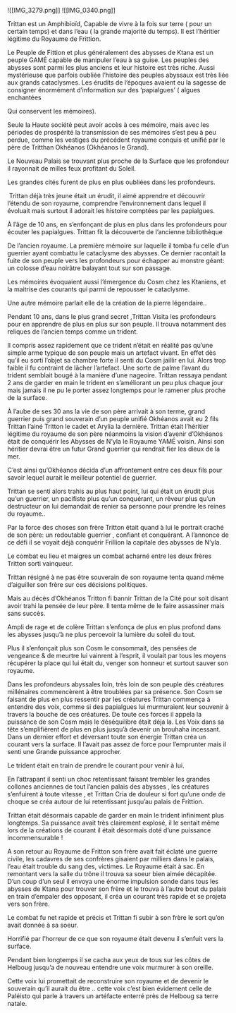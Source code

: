 ![[IMG_3279.png]]
![[IMG_0340.png]]

Trittan est un Amphibioïd, Capable de vivre à la fois sur terre ( pour un certain temps) et dans l’eau ( la grande majorité du temps). Il est l’héritier légitime du Royaume de Frittion.

  

Le Peuple de Fittion et plus généralement des abysses de Ktana est un peuple GAMÉ capable de manipuler l’eau à sa guise. Les peuples des abysses sont parmi les plus anciens et leur histoire est très riche. Aussi mystérieuse que parfois oubliée l’histoire des peuples abyssaux est très liée aux grands cataclysmes. Les érudits de l’époques avaient eu la sagesse de consigner énormément d’information sur des ‘papialgues’ ( algues enchantées

Qui conservent les mémoires).

Seule la Haute société peut avoir accès à ces mémoire, mais avec les périodes de prospérité la transmission de ses mémoires s’est peu à peu perdue, comme les vestiges du précédent royaume conquis et unifié par le père de Tritthan Okhéanos (Okhéanos le Grand).

Le Nouveau Palais se trouvant plus proche de la Surface que les profondeur il rayonnait de milles feux profitant du Soleil.

Les grandes cités furent de plus en plus oubliées dans les profondeurs.

  

 Trittan déjà très jeune était un érudit, il aimé apprendre et découvrir l’étendu de son royaume, comprendre l’environnement dans lequel il évoluait mais surtout il adorait les histoire comptées par les papialgues.

  

À l’âge de 10 ans, en s’enfonçant de plus en plus dans les profondeurs pour écouter les papialgues. Trittan fit la découverte de l’ancienne bibliothèque

De l’ancien royaume. La première mémoire sur laquelle il tomba fu celle d’un guerrier ayant combattu le cataclysme des abysses. Ce dernier racontait la fuite de son peuple vers les profondeurs pour échapper au monstre géant: un colosse d’eau noirâtre balayant tout sur son passage.

Les mémoires évoquaient aussi l’émergence du Cosm chez les Ktaniens, et la maitrise des courants qui parmi de repousser le cataclysme.

Une autre mémoire parlait elle de la création de la pierre légendaire..

  

Pendant 10 ans, dans le plus grand secret ,Trittan Visita les profondeurs pour en apprendre de plus en plus sur son peuple. Il trouva notamment des reliques de l’ancien temps comme un trident.

  

Il compris assez rapidement que ce trident n’était en réalité pas qu’une simple arme typique de son peuple mais un artefact vivant. En effet dès qu’il eu sorti l’objet sa chambre forte il senti du Cosm jaillir en lui. Alors trop faible il fu contraint de lâcher l’artefact. Une sorte de palme l’avant du trident semblait bougé à la manière d’une nageoire. Trittan ressaya pendant 2 ans de garder en main le trident en s’améliorant un peu plus chaque jour mais jamais il ne pu le porter assez longtemps pour le ramener plus proche de la surface.

  

À l’aube de ses 30 ans la vie de son père arrivait à son terme, grand guerrier puis grand souverain d’un peuple unifié Okhéanos avait eu 2 fils Trittan l’ainé Tritton le cadet et Arylia la dernière. Trittan était l’héritier légitime du royaume de son père néanmoins la vision d’avenir d’Okhéanos était de conquérir les Abysses de N’yla le Royaume YAMÉ voisin. Ainsi son héritier devrai être un futur Grand guerrier qui rendrait fier les dieux de la mer.

C’est ainsi qu’Okhéanos décida d’un affrontement entre ces deux fils pour savoir lequel aurait le meilleur potentiel de guerrier.

  

Trittan se senti alors trahis au plus haut point, lui qui était un érudit plus qu’un guerrier, un pacifiste plus qu’un conquérant, un rêveur plus qu’un destructeur on lui demandait de renier sa personne pour prendre les reines du royaume..

  

Par la force des choses son frère Tritton était quand à lui le portrait craché de son père: un redoutable guerrier , confiant et conquérant. A l’annonce de ce défi il se voyait déjà conquérir Frillion la capitale des abysses de N’yla.

  

Le combat eu lieu et maigres un combat acharné entre les deux frères Tritton sorti vainqueur. 

  

Trittan résigné à ne pas être souverain de son royaume tenta quand même d’aiguiller son frère sur ces décisions politiques. 

Mais au décès d’Okhéanos Tritton fi bannir Trittan de la Cité pour soit disant avoir trahi la pensée de leur père. Il tenta même de le faire assassiner mais sans succès. 

Ampli de rage et de colère Trittan s’enfonça de plus en plus profond dans les abysses jusqu’à ne plus percevoir la lumière du soleil du tout.

  

Plus il s’enfonçait plus son Cosm le consommait, des pensées de vengeance & de meurtre lui vainrent à l’esprit, il voulait par tous les moyens récupérer la place qui lui était du, venger son honneur et surtout sauver son royaume.

  

Dans les profondeurs abyssales loin, très loin de son peuple dès créatures millénaires commencèrent à être troublées par sa présence. Son Cosm se faisant de plus en plus ressentir par les créatures Trittan commença à entendre des voix, comme si des papialgues lui murmuraient leur souvenir à travers la bouche de ces créatures. De toute ces forces il appela la puissance de son Cosm mais le déséquilibre était déja la. Les Voix dans sa tête s’emplifièrent de plus en plus jusqu’à devenir un brouhaha incessant. Dans un dernier effort et déversant toute son énergie Trittan créa un courant vers la surface. Il l’avait pas assez de force pour l’emprunter mais il senti une Grande puissance approcher.

Le trident était en train de prendre le courant pour venir à lui.

En l’attrapant il senti un choc retentissant faisant trembler les grandes collones anciennes de tout l’ancien palais des abysses , les créatures s’enfuirent à toute vitesse , et Trittan Cria de douleur si fort qu’une onde de choque se créa autour de lui retentissant jusqu’au palais de Frittion.

Trittan était désormais capable de garder en main le trident infiniment plus longtemps. Sa puissance avait très clairement explosé, il le sentait même lors de la créations de courant il était désormais doté d’une puissance incommensurable !

  

A son retour au Royaume de Fritton son frère avait fait éclaté une guerre civile, les cadavres de ses confrères gisaient par milliers dans le palais, l’eau était trouble du sang des, victimes. Le Royaume était à sac. En remontant vers la salle du trône il trouva sa soeur bien aimée décapitée. D’un coup d’un seul il envoya une énorme impulsion sonde dans tous les abysses de Ktana pour trouver son frère et le trouva à l’autre bout du palais en train d’empaler des opposant, il créa un courant très rapide et se projeta vers son frère.

  

Le combat fu net rapide et précis et Trittan fi subir à son frère le sort qu’on avait donnée à sa soeur.

  

Horrifié par l’horreur de ce que son royaume était devenu il s’enfuit vers la surface.

  

Pendant bien longtemps il se cacha aux yeux de tous sur les côtes de Helboug jusqu’a de nouveau entendre une voix murmurer à son oreille.

  

Cette voix lui promettait de reconstruire son royaume et de devenir le souverain qu’il aurait du être .. cette voix c’est bien évidement celle de Paléisto qui parle à travers un artéfacte enterré près de Helboug sa terre natale.